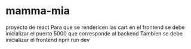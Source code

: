 # mamma-mia
proyecto de react
Para que se rendericen las cart en el frontend se debe inicializar el puerto 5000 que corresponde al backend
Tambien se debe inicializar el frontend npm run dev
